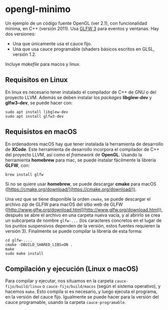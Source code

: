 # opengl-minimo

Un ejemplo de un código fuente OpenGL (ver 2.1), con funcionalidad mínima, en C++ (versión 2011). 
Usa [GLFW 3](https://github.com/glfw/glfw) para eventos y ventanas. Hay dos versiones: 

* Una que únicamente usa el cauce fijo.
* Una que usa cauce programable (shaders básicos escritos en GLSL, versión 1.2. 

Incluye _makefile_ para macos y linux. 

## Requisitos en Linux 

En linux es necesario tener instalado el compilador de C++ de GNU o del proyecto LLVM. 
Además se deben instalar los _packages_ **libglew-dev** y **glfw3-dev**, se puede hacer con:

```
sudo apt install libglew-dev
sudo apt install glfw3-dev
```

## Requisistos en macOS

En ordenadores macOS hay que tener instalada la herramienta de desarrollo de **XCode**. 
Este herramienta de desarrollo incorpora el compilador de C++ del proyecto LLVM, así como el _framework_ de **OpenGL**.
Usando la herramienta **homebrew** para mac, se puede instalar fácilmente la librería **GLFW**, con:

```
brew install glfw
```

Si no se quiere usar **homebrew**, se puede descargar **cmake** para macOS ([https://cmake.org/download/](https://cmake.org/download/)).

Una vez que se tiene disponible la orden `cmake`, se puede descargar el archivo _zip_ de GLFW para macOS del sitio web de GLFW ([http://www.glfw.org/download.html](http://www.glfw.org/download.html)), después se abre el archivo en una carpeta nueva vacía, y al abrirlo se crea un subcarpeta de nombre `glfw-...` (los caracteres concretos en el lugar de los puntos suspensivos dependen de la versión, estos fuentes requieren la versión 3). Finalmente se puede compilar la librería de esta forma:

```
cd glfw-....
cmake -DBUILD_SHARED_LIBS=ON .
make
sudo make install
```

## Compilación y ejecución (Linux o macOS)

Para compilar y ejecutar, nos situamos en la carpeta `cauce-fijo/build/linux` o `cauce-fijo/build/macos` (según el sistema operativo), y hacemos `make`. Esto compila si es necesario, y luego ejecuta el programa, en la versión del cauce fijo. Igualmente se puede hacer para la versión del cauce programable, usando la carpeta `cauce-programable`.

